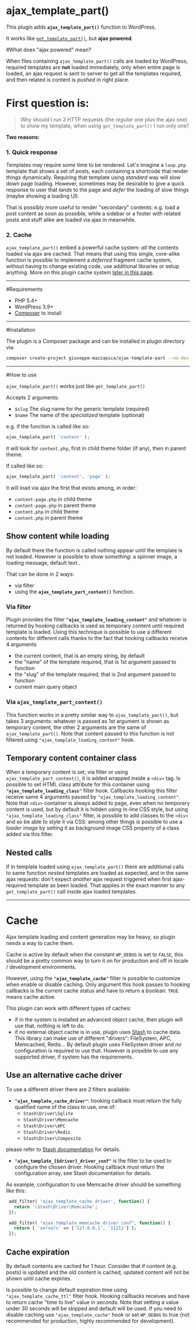 ajax_template_part()
====================

This plugin adds **`ajax_template_part()`** function to WordPress.

It works like [`get_template_part()`](http://codex.wordpress.org/Function_Reference/get_template_part),
but **ajax powered**.

#What does "ajax powered" mean?

When files containing `ajax_template_part()` calls are loaded by WordPress, required
templates are **not** loaded immediately, only when entire page is loaded, an ajax request is sent to
server to get all the templates required, and then related is content is *pushed* in right place.

# First question is:

> Why should I run 2 HTTP requests (the *regular* one plus the ajax one)
> to show my template, when using `get_template_part()` I run only one?


**Two reasons:**

### 1. Quick response

Templates may require *some* time to be rendered. Let's imagine a `loop.php` template
that shows a set of posts, each containing a shortcode that render *things* dynamically.
Requiring that template using *standard* way will slow down page loading. However, sometimes
may be desirable to give a quick response to user that *lands* to the page and *defer* the loading
of slow things (maybe showing a loading UI).

That is possibly more useful to render "secondary" contents:
e.g. load a post content as soon as possible, while a sidebar or a footer with related posts and
stuff alike are loaded via ajax in meanwhile.

### 2. Cache

`ajax_template_part()` embed a powerful cache system: *all* the contents loaded via ajax
are cached. That means that using this single, core-alike function is possible to implement
a *deferred* fragment cache system, without having to change existing code, use additional libraries
or setup anything.
More on this plugin cache system [later in this page](#cache).

----

#Requirements

- PHP 5.4+
- WordPress 3.9+
- [Composer](https://getcomposer.org/) to install

----

#Installation

The plugin is a Composer package and can be installed in plugin directory via:

``` bash
composer create-project giuseppe-mazzapica/ajax-template-part --no-dev
```


----

#How to use

`ajax_template_part()` works just like `get_template_part()`

Accepts 2 arguments:

 - `$slug` The slug name for the generic template (required)
 - `$name` The name of the *specialized* template (optional)

e.g. if the function is called like so:

``` php
ajax_template_part( 'content' );
```

it will look for `content.php`, first in child theme folder (if any), then in parent theme.

If called like so:

``` php
ajax_template_part( 'content', 'page' );
```

it will load via ajax the first that exists among, in order:

- `content-page.php` in child theme
- `content-page.php` in parent theme
- `content.php` in child theme
- `content.php` in parent theme

## Show content while loading

By default there the function is called nothing appear until the template is not loaded.
However is possible to show *something*: a spinner image, a loading message, default text..

That can be done in 2 ways:

- via filter
- using the **`ajax_template_part_content()`** function.

### Via filter

Plugin provides the filter **`"ajax_template_loading_content"`** and whatever is returned by hooking
callbacks is used as temporary content until required template is loaded.
Using this technique is possible to use a different contents for different calls thanks to the fact
that hooking callbacks receive 4 arguments

- the current content, that is an empty string, by default
- the "name" of the template required, that is 1st argument passed to function
- the "slug" of the template required, that is 2nd argument passed to function
- current main query object

### Via `ajax_template_part_content()`

This function works in a pretty similar way to `ajax_template_part()`, but takes 3 arguments:
whatever is passed as 1st argument is shown as temporary content, the other 2 arguments are the same
of `ajax_template_part()`.
Note that content passed to this function is not filtered using `"ajax_template_loading_content"` hook.

## Temporary content container class

When a temporary content is set, via filter or using `ajax_template_part_content()`, it is added wrapped
inside a `<div>` tag. Is possible to set HTML class attribute for this container using
**`"ajax_template_loading_class"`** filter hook.
Callbacks hooking this filter receive same 4 arguments passed by `"ajax_template_loading_content"`.
Note that `<div>` container is always added to page, even when no temporary content is used, but
by default it is hidden using in-line CSS style, but using `"ajax_template_loading_class"` filter, is
possible to add classes to the `<div>` and so be able to style it via CSS: among other things is possible
to use a *loader image* by setting it as background image CSS property of a class
added via this filter.


## Nested calls

If in template loaded using `ajax_template_part()` there are additional calls to same function
*nested* templates are loaded as expected, and in the same ajax requests: don't expect
*another* ajax request triggered when first ajax-required template as been loaded.
That applies in the exact manner to any `get_template_part()` call inside ajax loaded templates.

----

# Cache

Ajax template loading and content generation may be heavy, so plugin *needs* a way to cache them.

Cache is active by default when the constant `WP_DEBUG` is set to `FALSE`, this should be a pretty
common way to turn it on for production and off in locale / development environments.

However, using the **`"ajax_template_cache"`** filter is possible to customize when enable or disable caching.
Only argument this hook passes to hooking callbacks is the current cache status and have to return
a boolean: `TRUE` means cache active.

This plugin can work with different types of caches:

- if in the system is installed an advanced object cache, then plugin will use that, nothing is left to do.
- if no external object cache is in use, plugin uses [Stash](http://www.stashphp.com) to cache data.
This library can make use of different "drivers": FileSystem, APC, Memcached, Redis...
By default plugin uses FileSystem driver and *no* configuration is required to use that.
However is possible to use any supported driver, if system has the requirements.

## Use an alternative cache driver

To use a different driver there are 2 filters available:

- **`"ajax_template_cache_driver"`**: hooking callback must return the
fully qualified name of the class to use, one of:
   - `Stash\Driver\Sqlite`
   - `Stash\Driver\Memcache`
   - `Stash\Driver\APC`
   - `Stash\Driver\Redis`
   - `Stash\Driver\Composite`

 please refer to [Stash documentation](http://www.stashphp.com/Drivers.html) for details.

 - **`"ajax_template_{$driver}_driver_conf"`** is the filter to be used to configure the chosen driver.
 Hooking callback must return the configuration array, see Stash documentation for details.

 As example, configuration to use Memcache driver should be something like this:

```php
 add_filter( 'ajax_template_cache_driver', function() {
   return '\Stash\Driver\Memcache';
 });

 add_filter( "ajax_template_memcache_driver_conf", function() {
   return [ 'servers' => ['127.0.0.1', '11211'] ];
 });
 ```

## Cache expiration

By default contents are cached for 1 hour. Consider that if content (e.g. posts) is updated
and the old content is cached, updated content will not be shown until cache expiries.

Is possible to change default expiration time using `"ajax_template_cache_ttl"` filter hook.
Hooking callbacks receives and have to return cache "time to live" value in seconds.
Note that setting a value under 30 seconds will be skipped and default will be used.
If you need to disable caching use `"ajax_template_cache"` hook or set `WP_DEBUG` to true
(not recommended for production, highly recommended for development).
